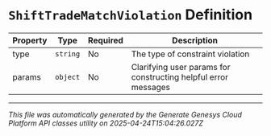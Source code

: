 # `ShiftTradeMatchViolation` Definition

| Property | Type | Required | Description |
|----------|------|----------|-------------|
| type | `string` | No | The type of constraint violation |
| params | `object` | No | Clarifying user params for constructing helpful error messages |

---

*This file was automatically generated by the Generate Genesys Cloud Platform API classes utility on 2025-04-24T15:04:26.027Z*